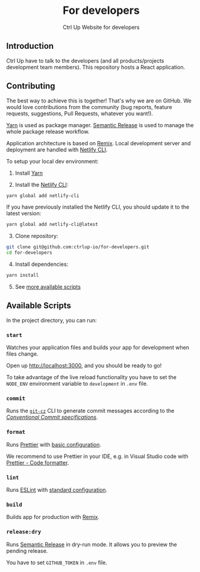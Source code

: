 <h1 align="center">For developers</h1>

<p align="center">Ctrl Up Website for developers</p>

## Introduction

Ctrl Up have to talk to the developers (and all products/projects development team members).
This repository hosts a React application.

## Contributing

The best way to achieve this is together! That's why we are on GitHub. We would love contributions from the community (bug reports, feature requests, suggestions, Pull Requests, whatever you want!).

[Yarn](https://classic.yarnpkg.com/en/docs/cli/) is used as package manager. [Semantic Release](https://semantic-release.gitbook.io/semantic-release/) is used to manage the whole package release workflow.

Application architecture is based on [Remix](https://remix.run/docs). Local development server and deployment are handled with [Netlify CLI](https://docs.netlify.com/cli/get-started/).

To setup your local dev environment:

1. Install [Yarn](https://classic.yarnpkg.com/en/docs/install)

2. Install the [Netlify CLI](https://www.netlify.com/products/dev/):

```sh
yarn global add netlify-cli
```

If you have previously installed the Netlify CLI, you should update it to the latest version:

```sh
yarn global add netlify-cli@latest
```

3. Clone repository:

```sh
git clone git@github.com:ctrlup-io/for-developers.git
cd for-developers
```

4. Install dependencies:

```sh
yarn install
```

5. See [more available scripts](README.md#scripts)

## Available Scripts

In the project directory, you can run:

### `start`

Watches your application files and builds your app for development when files change.

Open up [http://localhost:3000](http://localhost:3000), and you should be ready to go!

To take advantage of the live reload functionality you have to set the `NODE_ENV` environment variable to `development` in `.env` file.

### `commit`

Runs the [`git-cz`](https://github.com/streamich/git-cz) CLI to generate commit messages according to the [_Conventional Commit specifications_](https://www.conventionalcommits.org/en/v1.0.0/#specification).

### `format`

Runs [Prettier](https://prettier.io/) with [basic configuration](https://prettier.io/docs/en/configuration.html#basic-configuration).

We recommend to use Prettier in your IDE, e.g. in Visual Studio code with [Prettier - Code formatter](https://marketplace.visualstudio.com/items?itemName=esbenp.prettier-vscode).

### `lint`

Runs [ESLint](https://eslint.org/) with [standard configuration](https://standardjs.com/).

### `build`

Builds app for production with [Remix](https://remix.run/docs/en/v1/other-api/dev#remix-build).

### `release:dry`

Runs [Semantic Release](https://semantic-release.gitbook.io/semantic-release/) in dry-run mode. It allows you to preview the pending release.

You have to set `GITHUB_TOKEN` in `.env` file.
